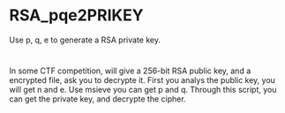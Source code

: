# RSA_pqe2PRIKEY
Use p, q, e to generate a RSA private key.
#
In some CTF competition, will give a 256-bit RSA public key, and a encrypted file, ask you to decrypte it.
First you analys the public key, you will get n and e.
Use msieve you can get p and q.
Through this script, you can get the private key, and decrypte the cipher.
